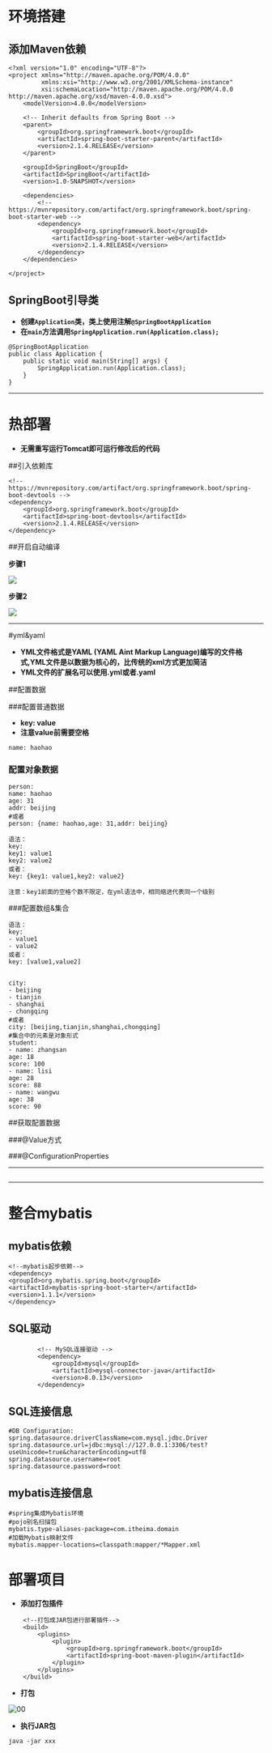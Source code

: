 # 环境搭建 

## 添加Maven依赖

```
<?xml version="1.0" encoding="UTF-8"?>
<project xmlns="http://maven.apache.org/POM/4.0.0"
         xmlns:xsi="http://www.w3.org/2001/XMLSchema-instance"
         xsi:schemaLocation="http://maven.apache.org/POM/4.0.0 http://maven.apache.org/xsd/maven-4.0.0.xsd">
    <modelVersion>4.0.0</modelVersion>

    <!-- Inherit defaults from Spring Boot -->
    <parent>
        <groupId>org.springframework.boot</groupId>
        <artifactId>spring-boot-starter-parent</artifactId>
        <version>2.1.4.RELEASE</version>
    </parent>

    <groupId>SpringBoot</groupId>
    <artifactId>SpringBoot</artifactId>
    <version>1.0-SNAPSHOT</version>

    <dependencies>
        <!-- https://mvnrepository.com/artifact/org.springframework.boot/spring-boot-starter-web -->
        <dependency>
            <groupId>org.springframework.boot</groupId>
            <artifactId>spring-boot-starter-web</artifactId>
            <version>2.1.4.RELEASE</version>
        </dependency>
    </dependencies>

</project>
```

## SpringBoot引导类

* **创建`Application`类，类上使用注解`@SpringBootApplication`**
* **在`main`方法调用`SpringApplication.run(Application.class);`**

```
@SpringBootApplication
public class Application {
    public static void main(String[] args) {
        SpringApplication.run(Application.class);
    }
}
```



---



# 热部署

* **无需重写运行Tomcat即可运行修改后的代码**

##引入依赖库

```
<!-- https://mvnrepository.com/artifact/org.springframework.boot/spring-boot-devtools -->
<dependency>
    <groupId>org.springframework.boot</groupId>
    <artifactId>spring-boot-devtools</artifactId>
    <version>2.1.4.RELEASE</version>
</dependency>

```

##开启自动编译

**步骤1**

![](https://leanote.com/api/file/getImage?fileId=5ccbf205ab64410aae002398)

**步骤2**

![](https://leanote.com/api/file/getImage?fileId=5ccbf3a3ab64410aae0023e7)

---

#yml&yaml

* **YML文件格式是YAML (YAML Aint Markup Language)编写的文件格式,YML文件是以数据为核心的，比传统的xml方式更加简洁**
* **YML文件的扩展名可以使用.yml或者.yaml**

##配置数据

###配置普通数据

* **key: value**
* **注意value前需要空格**

```
name: haohao
```

### 配置对象数据

```
person:
name: haohao
age: 31
addr: beijing
#或者
person: {name: haohao,age: 31,addr: beijing}

语法：
key:
key1: value1
key2: value2
或者：
key: {key1: value1,key2: value2}

注意：key1前面的空格个数不限定，在yml语法中，相同缩进代表同一个级别
```

###配置数组&集合

```
语法：
key:
- value1
- value2
或者：
key: [value1,value2]


city:
- beijing
- tianjin
- shanghai
- chongqing
#或者
city: [beijing,tianjin,shanghai,chongqing]
#集合中的元素是对象形式
student:
- name: zhangsan
age: 18
score: 100
- name: lisi
age: 28
score: 88
- name: wangwu
age: 38
score: 90

```

##获取配置数据

###@Value方式

###@ConfigurationProperties

* ****

```

```

---

# 整合mybatis

## mybatis依赖

```
<!--mybatis起步依赖-->
<dependency>
<groupId>org.mybatis.spring.boot</groupId>
<artifactId>mybatis-spring-boot-starter</artifactId>
<version>1.1.1</version>
</dependency>
```

## SQL驱动

```
        <!-- MySQL连接驱动 -->
        <dependency>
            <groupId>mysql</groupId>
            <artifactId>mysql-connector-java</artifactId>
            <version>8.0.13</version>
        </dependency>
```

## SQL连接信息

```
#DB Configuration:
spring.datasource.driverClassName=com.mysql.jdbc.Driver
spring.datasource.url=jdbc:mysql://127.0.0.1:3306/test?
useUnicode=true&characterEncoding=utf8
spring.datasource.username=root
spring.datasource.password=root
```

## mybatis连接信息

```
#spring集成Mybatis环境
#pojo别名扫描包
mybatis.type-aliases-package=com.itheima.domain
#加载Mybatis映射文件
mybatis.mapper-locations=classpath:mapper/*Mapper.xml
```

# 部署项目

* **添加打包插件**

```
    <!--打包成JAR包进行部署插件-->
    <build>
        <plugins>
            <plugin>
                <groupId>org.springframework.boot</groupId>
                <artifactId>spring-boot-maven-plugin</artifactId>
            </plugin>
        </plugins>
    </build>
```

* **打包**

![00](assets/微信截图_20190506232358.png)

* **执行JAR包**

```
java -jar xxx
```

